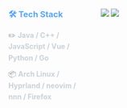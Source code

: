 <!-- 外层容器（清除浮动 + 弹性布局） -->
<div style="display: flex; justify-content: space-between; gap: 5%; margin: 20px 0;">
  <!-- 左侧技术栈 -->
  <div style="flex: 1;">
    <h3 style="color: #58a6ff; margin: 0 0 15px 0;">🛠️ Tech Stack</h3>
    <div style="color: #8b949e; line-height: 1.6;">
      <p style="margin: 0;">✏️ <strong style="color: #c9d1d9;">Java / C++ / JavaScript / Vue / Python / Go</strong></p>
      <p style="margin: 10px 0 0 0;">📦 <strong style="color: #c9d1d9;">Arch Linux / Hyprland / neovim / nnn / Firefox</strong></p>
    </div>
  </div>

  <!-- 右侧统计卡片 -->
  <div style="flex: 1; min-width: 320px;">
    <!-- WakaTime 卡片 -->
    <img src="https://github-readme-stats.vercel.app/api/wakatime?username=Marythore&theme=dark&layout=compact&hide_border=true&hide_title=true&langs_count=5&range=all_time&custom_title=WakaTime%20Stats&bar_height=18&bar_width=6&title_color=58A6FF&text_color=8B949E&bg_color=0d1117">
    <!-- GitHub 统计卡片 -->
    <img src="https://github-readme-stats.vercel.app/api?username=Marythore&theme=dark&show_icons=true&hide_border=true&hide=contribs,prs,issues&count_private=true&line_height=24&custom_title=HuangMokai's%20GitHub%20Stats&title_color=58A6FF&text_color=8B949E&icon_color=58A6FF&bg_color=0d1117">
  </div>
</div>
